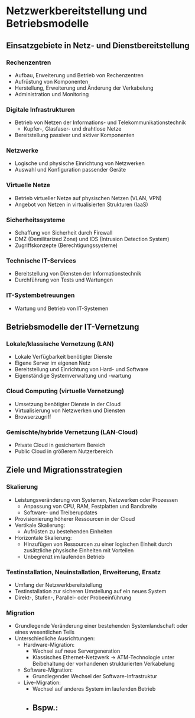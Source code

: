 # Netzwerkbereitstellung und Betriebsmodelle

## Einsatzgebiete in Netz- und Dienstbereitstellung

### Rechenzentren
- Aufbau, Erweiterung und Betrieb von Rechenzentren
- Aufrüstung von Komponenten
- Herstellung, Erweiterung und Änderung der Verkabelung
- Administration und Monitoring

### Digitale Infrastrukturen
- Betrieb von Netzen der Informations- und Telekommunikationstechnik
    - Kupfer-, Glasfaser- und drahtlose Netze
- Bereitstellung passiver und aktiver Komponenten

### Netzwerke
- Logische und physische Einrichtung von Netzwerken
- Auswahl und Konfiguration passender Geräte

### Virtuelle Netze
- Betrieb virtueller Netze auf physischen Netzen (VLAN, VPN)
- Angebot von Netzen in virtualisierten Strukturen (IaaS)

### Sicherheitssysteme
- Schaffung von Sicherheit durch Firewall
- DMZ (Demilitarized Zone) und IDS (Intrusion Detection System)
- Zugriffskonzepte (Berechtigungssysteme)

### Technische IT-Services
- Bereitstellung von Diensten der Informationstechnik
- Durchführung von Tests und Wartungen

### IT-Systembetreuungen
- Wartung und Betrieb von IT-Systemen


## Betriebsmodelle der IT-Vernetzung

### Lokale/klassische Vernetzung (LAN)
- Lokale Verfügbarkeit benötigter Dienste
- Eigene Server im eigenen Netz
- Bereitstellung und Einrichtung von Hard- und Software
- Eigenständige Systemverwaltung und -wartung

### Cloud Computing (virtuelle Vernetzung)
- Umsetzung benötigter Dienste in der Cloud
- Virtualisierung von Netzwerken und Diensten
- Browserzugriff

### Gemischte/hybride Vernetzung (LAN-Cloud)
- Private Cloud in gesichertem Bereich
- Public Cloud in größerem Nutzerbereich


## Ziele und Migrationsstrategien

### Skalierung
- Leistungsveränderung von Systemen, Netzwerken oder Prozessen
  - Anpassung von CPU, RAM, Festplatten und Bandbreite
  - Software- und Treiberupdates
- Provisionierung höherer Ressourcen in der Cloud
- Vertikale Skalierung:
  - Aufrüsten zu bestehenden Einheiten
- Horizontale Skalierung:
  - Hinzufügen von Ressourcen zu einer logischen Einheit durch zusätzliche physische Einheiten mit Vorteilen
  - Unbegrenzt im laufenden Betrieb

### Testinstallation, Neuinstallation, Erweiterung, Ersatz
- Umfang der Netzwerkbereitstellung
- Testinstallation zur sicheren Umstellung auf ein neues System
- Direkt-, Stufen-, Parallel- oder Probeeinführung

### Migration
- Grundlegende Veränderung einer bestehenden Systemlandschaft oder eines wesentlichen Teils
- Unterschiedliche Ausrichtungen:
  - Hardware-Migration:
    - Wechsel auf neue Servergeneration
    - Klassisches Ethernet-Netzwerk -> ATM-Technologie unter Beibehaltung der vorhandenen strukturierten Verkabelung
  - Software-Migration:
    - Grundlegender Wechsel der Software-Infrastruktur
  - Live-Migration:
    - Wechsel auf anderes System im laufenden Betrieb
    - Bspw.:
      - 
